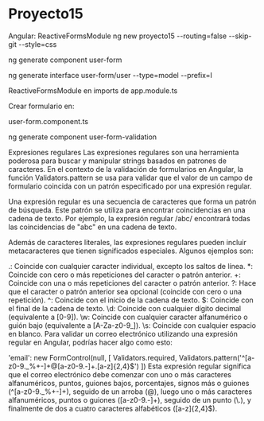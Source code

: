 # Proyecto15

Angular: ReactiveFormsModule
ng new proyecto15 --routing=false --skip-git --style=css

ng generate component user-form

ng generate interface user-form/user --type=model --prefix=I

ReactiveFormsModule en imports de app.module.ts

Crear formulario en:

user-form.component.ts

ng generate component user-form-validation

Expresiones regulares
Las expresiones regulares son una herramienta poderosa para buscar y manipular strings basados en patrones de caracteres. En el contexto de la validación de formularios en Angular, la función Validators.pattern se usa para validar que el valor de un campo de formulario coincida con un patrón especificado por una expresión regular.

Una expresión regular es una secuencia de caracteres que forma un patrón de búsqueda. Este patrón se utiliza para encontrar coincidencias en una cadena de texto. Por ejemplo, la expresión regular /abc/ encontrará todas las coincidencias de "abc" en una cadena de texto.

Además de caracteres literales, las expresiones regulares pueden incluir metacaracteres que tienen significados especiales. Algunos ejemplos son:

.: Coincide con cualquier caracter individual, excepto los saltos de línea.
*: Coincide con cero o más repeticiones del caracter o patrón anterior.
+: Coincide con una o más repeticiones del caracter o patrón anterior.
?: Hace que el caracter o patrón anterior sea opcional (coincide con cero o una repetición).
^: Coincide con el inicio de la cadena de texto.
$: Coincide con el final de la cadena de texto.
\d: Coincide con cualquier dígito decimal (equivalente a [0-9]).
\w: Coincide con cualquier caracter alfanumérico o guión bajo (equivalente a [A-Za-z0-9_]).
\s: Coincide con cualquier espacio en blanco.
Para validar un correo electrónico utilizando una expresión regular en Angular, podrías hacer algo como esto:

'email': new FormControl(null, [
  Validators.required, 
  Validators.pattern('^[a-z0-9._%+-]+@[a-z0-9.-]+\.[a-z]{2,4}$')
])
Esta expresión regular significa que el correo electrónico debe comenzar con uno o más caracteres alfanuméricos, puntos, guiones bajos, porcentajes, signos más o guiones (^[a-z0-9._%+-]+), seguido de un arroba (@), luego uno o más caracteres alfanuméricos, puntos o guiones ([a-z0-9.-]+), seguido de un punto (\.), y finalmente de dos a cuatro caracteres alfabéticos ([a-z]{2,4}$).